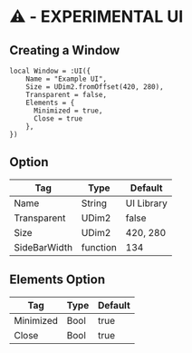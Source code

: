 # ⚠️ - EXPERIMENTAL UI

## Creating a Window
```luau
local Window = :UI({
    Name = "Example UI",
    Size = UDim2.fromOffset(420, 280),
    Transparent = false,
    Elements = {
      Minimized = true,
      Close = true
    },
})
```

## Option
| Tag           | Type        | Default     |
| ------------- | ----------- |-------------|
| Name          | String      | UI Library  |
| Transparent   | UDim2       | false       |
| Size          | UDim2       | 420, 280    |
| SideBarWidth  | function    | 134         |

## Elements Option
| Tag         | Type        | Default     |
| ----------- | ----------- |-------------|
| Minimized   | Bool        | true        |
| Close       | Bool        | true        |
